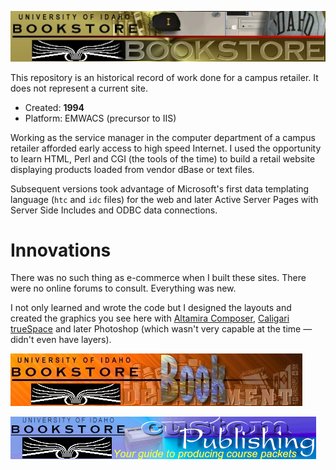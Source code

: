 ![Logo](./main_logo.jpg)

This repository is an historical record of work done for a campus retailer. It does not represent a current site.

- Created: **1994**
- Platform: EMWACS (precursor to IIS)

Working as the service manager in the computer department of a campus retailer afforded early access to high speed Internet. I used the opportunity to learn HTML, Perl and CGI (the tools of the time) to build a retail website displaying products loaded from vendor dBase or text files.

Subsequent versions took advantage of Microsoft's first data templating language (`htc` and `idc` files) for the web and later Active Server Pages with Server Side Includes and ODBC data connections.

# Innovations

There was no such thing as e-commerce when I built these sites. There were no online forums to consult. Everything was new.

I not only learned and wrote the code but I designed the layouts and created the graphics you see here with [Altamira Composer](https://en.wikipedia.org/wiki/Altamira_Software), [Caligari trueSpace](https://en.wikipedia.org/wiki/TrueSpace) and later Photoshop (which wasn't very capable at the time &mdash; didn't even have layers).


![Books](./book_logo.jpg)

![Packets](./packets_logo.gif)
